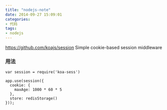 ```yaml
---
title: "nodejs-note"
date: 2014-09-27 15:09:01
categories:
- 代码
tags:
- nodejs
---
```



https://github.com/koajs/session
Simple cookie-based session middleware

### 用法

``` nodejs
var session = require('koa-sess')

app.use(session({
  cookie: {
    maxAge: 1000 * 60 * 5
  },
  store: redisStorage()
}));
```
